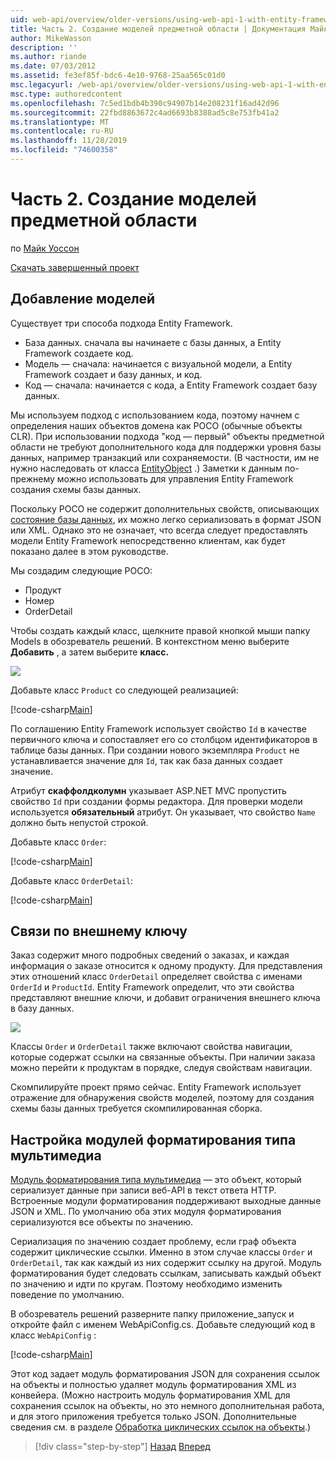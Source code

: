 ```yaml
---
uid: web-api/overview/older-versions/using-web-api-1-with-entity-framework-5/using-web-api-with-entity-framework-part-2
title: Часть 2. Создание моделей предметной области | Документация Майкрософт
author: MikeWasson
description: ''
ms.author: riande
ms.date: 07/03/2012
ms.assetid: fe3ef85f-bdc6-4e10-9768-25aa565c01d0
msc.legacyurl: /web-api/overview/older-versions/using-web-api-1-with-entity-framework-5/using-web-api-with-entity-framework-part-2
msc.type: authoredcontent
ms.openlocfilehash: 7c5ed1bdb4b390c94907b14e208231f16ad42d96
ms.sourcegitcommit: 22fbd8863672c4ad6693b8388ad5c8e753fb41a2
ms.translationtype: MT
ms.contentlocale: ru-RU
ms.lasthandoff: 11/28/2019
ms.locfileid: "74600358"
---
```

# <a name="part-2-creating-the-domain-models"></a>Часть 2. Создание моделей предметной области

по [Майк Уоссон](https://github.com/MikeWasson)

[Скачать завершенный проект](https://code.msdn.microsoft.com/ASP-NET-Web-API-with-afa30545)

## <a name="add-models"></a>Добавление моделей

Существует три способа подхода Entity Framework.

- База данных. сначала вы начинаете с базы данных, а Entity Framework создаете код.
- Модель — сначала: начинается с визуальной модели, а Entity Framework создает и базу данных, и код.
- Код — сначала: начинается с кода, а Entity Framework создает базу данных.

Мы используем подход с использованием кода, поэтому начнем с определения наших объектов домена как POCO (обычные объекты CLR). При использовании подхода "код — первый" объекты предметной области не требуют дополнительного кода для поддержки уровня базы данных, например транзакций или сохраняемости. (В частности, им не нужно наследовать от класса [EntityObject](https://msdn.microsoft.com/library/system.data.objects.dataclasses.entityobject.aspx) .) Заметки к данным по-прежнему можно использовать для управления Entity Framework создания схемы базы данных.

Поскольку POCO не содержит дополнительных свойств, описывающих [состояние базы данных](https://msdn.microsoft.com/library/system.data.entitystate.aspx), их можно легко сериализовать в формат JSON или XML. Однако это не означает, что всегда следует предоставлять модели Entity Framework непосредственно клиентам, как будет показано далее в этом руководстве.

Мы создадим следующие POCO:

- Продукт
- Номер
- OrderDetail

Чтобы создать каждый класс, щелкните правой кнопкой мыши папку Models в обозреватель решений. В контекстном меню выберите **Добавить** , а затем выберите **класс.**

![](using-web-api-with-entity-framework-part-2/_static/image1.png)

Добавьте класс `Product` со следующей реализацией:

[!code-csharp[Main](using-web-api-with-entity-framework-part-2/samples/sample1.cs)]

По соглашению Entity Framework использует свойство `Id` в качестве первичного ключа и сопоставляет его со столбцом идентификаторов в таблице базы данных. При создании нового экземпляра `Product` не устанавливается значение для `Id`, так как база данных создает значение.

Атрибут **скаффолдколумн** указывает ASP.NET MVC пропустить свойство `Id` при создании формы редактора. Для проверки модели используется **обязательный** атрибут. Он указывает, что свойство `Name` должно быть непустой строкой.

Добавьте класс `Order`:

[!code-csharp[Main](using-web-api-with-entity-framework-part-2/samples/sample2.cs)]

Добавьте класс `OrderDetail`:

[!code-csharp[Main](using-web-api-with-entity-framework-part-2/samples/sample3.cs)]

## <a name="foreign-key-relations"></a>Связи по внешнему ключу

Заказ содержит много подробных сведений о заказах, и каждая информация о заказе относится к одному продукту. Для представления этих отношений класс `OrderDetail` определяет свойства с именами `OrderId` и `ProductId`. Entity Framework определит, что эти свойства представляют внешние ключи, и добавит ограничения внешнего ключа в базу данных.

![](using-web-api-with-entity-framework-part-2/_static/image2.png)

Классы `Order` и `OrderDetail` также включают свойства навигации, которые содержат ссылки на связанные объекты. При наличии заказа можно перейти к продуктам в порядке, следуя свойствам навигации.

Скомпилируйте проект прямо сейчас. Entity Framework использует отражение для обнаружения свойств моделей, поэтому для создания схемы базы данных требуется скомпилированная сборка.

## <a name="configure-the-media-type-formatters"></a>Настройка модулей форматирования типа мультимедиа

[Модуль форматирования типа мультимедиа](../../formats-and-model-binding/media-formatters.md) — это объект, который сериализует данные при записи веб-API в текст ответа HTTP. Встроенные модули форматирования поддерживают выходные данные JSON и XML. По умолчанию оба этих модуля форматирования сериализуются все объекты по значению.

Сериализация по значению создает проблему, если граф объекта содержит циклические ссылки. Именно в этом случае классы `Order` и `OrderDetail`, так как каждый из них содержит ссылку на другой. Модуль форматирования будет следовать ссылкам, записывать каждый объект по значению и идти по кругам. Поэтому необходимо изменить поведение по умолчанию.

В обозреватель решений разверните папку приложение\_запуск и откройте файл с именем WebApiConfig.cs. Добавьте следующий код в класс `WebApiConfig` :

[!code-csharp[Main](using-web-api-with-entity-framework-part-2/samples/sample4.cs?highlight=11)]

Этот код задает модуль форматирования JSON для сохранения ссылок на объекты и полностью удаляет модуль форматирования XML из конвейера. (Можно настроить модуль форматирования XML для сохранения ссылок на объекты, но это немного дополнительная работа, и для этого приложения требуется только JSON. Дополнительные сведения см. в разделе [Обработка циклических ссылок на объекты](../../formats-and-model-binding/json-and-xml-serialization.md#handling_circular_object_references).)

> [!div class="step-by-step"]
> [Назад](using-web-api-with-entity-framework-part-1.md)
> [Вперед](using-web-api-with-entity-framework-part-3.md)
